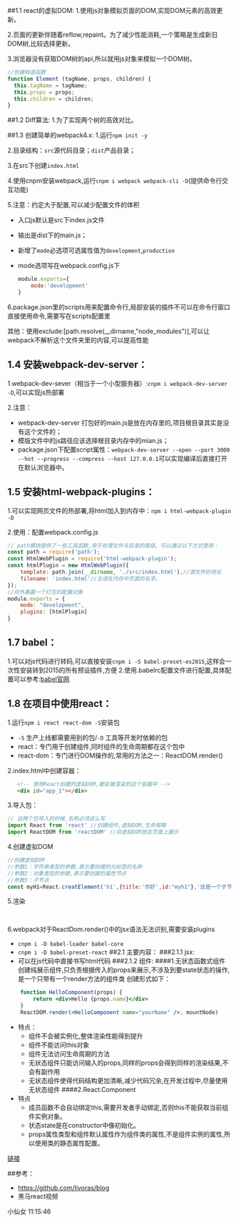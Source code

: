 
##1.1 react的虚拟DOM:
1.使用js对象模拟页面的DOM,实现DOM元素的高效更新。

2.页面的更新伴随着reflow,repaint。为了减少性能消耗,一个策略是生成新旧DOM树,比较选择更新。

3.浏览器没有获取DOM树的api,所以就用js对象来模拟一个DOM树。

```javascript
//创建构造函数
function Element (tagName, props, children) {
  this.tagName = tagName;
  this.props = props;
  this.children = children;
}
```
##1.2 Diff算法:
1.为了实现两个树的高效对比。

##1.3 创建简单的webpack4.x:
1.运行`npm init -y`

2.目录结构：`src`源代码目录；`dist`产品目录；

3.在src下创建`index.html`

4.使用cnpm安装webpack,运行`cnpm i webpack webpack-cli -D`(提供命令行交互功能)

5.注意：约定大于配置,可以减少配置文件的体积

* 入口js默认是src下index.js文件

* 输出是dist下的main.js； 

* 新增了`mode`必选项可选属性值为`development`,`production`

* mode选项写在webpack.config.js下

  ```javascript
  module.exports={
      mode:'development'
  }
  ```
 6.package.json里的scripts用来配置命令行,局部安装的插件不可以在命令行窗口直接使用命令,需要写在scripts配置里
 
 其他：使用exclude:[path.resolve(__dirname,"node_modules")],可以让webpack不解析这个文件夹里的内容,可以提高性能

## 1.4 安装webpack-dev-server：

1.webpack-dev-sever（相当于一个小型服务器）:`cnpm i webpack-dev-server -D`,可以实现js热部署

2.注意：

* webpack-dev-server 打包好的main.js是放在内存里的,项目根目录其实是没有这个文件的；
* 模版文件中的js路径应该选择根目录内存中的mian.js；
* package.json下配置script属性：`webpack-dev-server --open --port 3000 --hot --progress --compress --host 127.0.0.1`可以实现编译后直接打开在默认浏览器中。

## 1.5 安装html-webpack-plugins：

1.可以实现网页文件的热部署,将html加入到内存中：`npm i html-webpack-plugin -D`

2.使用：配置webpack.config.js

```javascript
// path模块提供了一些工具函数,用于处理文件与目录的路径。可以通过以下方式使用：
const path = require('path');
const HtmlWebPlugin = require('html-webpack-plugin');
const htmlPlugin = new HtmlWebPlugin({
    template: path.join(__dirname, './src/index.html'),//源文件的地址
    filename: 'index.html'//生成在内存中页面的名字。
});
//向外暴露一个打包的配置对象
module.exports = {
    mode: "development",
    plugins: [htmlPlugin]
}
```
## 1.7 babel：
1.可以对js代码进行转码,可以直接安装`cnpm i -S babel-preset-es2015`,这样会一次性安装转到2015的所有预设插件,方便
2.使用.babelrc配置文件进行配置,具体配置可以参考:[babel官网](http://babeljs.io/docs/en/babel-cli)
## 1.8 在项目中使用react：

1.运行`npm i react react-dom -S`安装包
* `-S` 生产上线都需要用到的包/`-D` 工具等开发时依赖的包
* react：专门用于创建组件,同时组件的生命周期都在这个包中
* react-dom：专门进行DOM操作的,常用的方法之一：ReactDOM.render()

2.index.html中创建容器：

```html
   <!-- 使用React创建的虚拟DOM,都会被渲染到这个容器中 -->
   <div id="app_1"></div>
```

3.导入包：

```javascript
// 这两个包导入的时候,名称必须这么写
import React from 'react' //创建组件,虚拟DOM,生命周期
import ReactDOM from 'reactDOM' //将虚拟DOM放在页面上展示
```
4.创建虚拟DOM
```javascript
//创建虚拟DOM
//参数1：字符串类型的参数,表示要创建的元标签的名称
//参数2：对象类型的参数,表示要创建的属性节点
//参数3：子节点
const myH1=React.creatElement('h1',{title:'你好',id:"myh1"},'这是一个子节点');
```
5.渲染
```javascript
    
```
6.webpack对于ReactDom.render()中的jsx语法无法识别,需要安装plugins
  - `cnpm i -D babel-loader babel-core`
  - `cnpm i -D babel-preset-react`
##2.1 主要内容：
###2.1.1 jsx:
- 可以在js代码中直接书写html代码
###2.1.2 组件:
####1.无状态函数式组件
创建纯展示组件,只负责根据传入的props来展示,不涉及到要state状态的操作,是一个只带有一个render方法的组件类
创建形式如下：
```jsx harmony
    function HelloComponent(props) {
        return <div>Hello {props.name}</div>
    }
    ReactDOM.render(<HelloComponent name="yourName" />, mountNode)
```
- 特点：
  - 组件不会被实例化,整体渲染性能得到提升
  - 组件不能访问this对象
  - 组件无法访问生命周期的方法
  - 无状态组件只能访问输入的props,同样的props会得到同样的渲染结果,不会有副作用
  - 无状态组件使得代码结构更加清晰,减少代码冗余,在开发过程中,尽量使用无状态组件
####2.React.Component
- 特点
  - 成员函数不会自动绑定this,需要开发者手动绑定,否则this不能获取当前组件实例对象。
  - 状态state是在constructor中像初始化。
  - props属性类型和组件默认属性作为组件类的属性,不是组件实例的属性,所以使用类的静态属性配置。

[链接](https://www.jianshu.com/p/f5c9ec0917bb)


##参考：

- https://github.com/livoras/blog
- 黑马react视频













小仙女 11:15:46
	<script type="text/javascript">
		function Foo() {
			getName = function() { alert(1); };
			return this;
		}
		Foo.getName = function() { alert(2); };
		Foo.prototype.getName = function() { alert(3); };
		var getName = function() { alert(4); };

		function getName() { alert(5); }

		//请写出以下输出结果：
			Foo.getName();//2
			getName();//4
			Foo().getName()//1
			getName();//1
			new Foo.getName();//2
			new Foo().getName();//3
			new new Foo().getName();//3
	</script>


